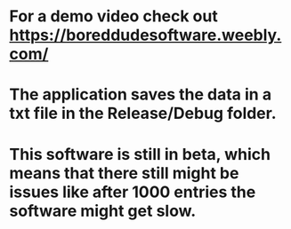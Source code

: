 # For a demo video check out https://boreddudesoftware.weebly.com/
# The application saves the data in a txt file in the Release/Debug folder.
# This software is still in beta, which means that there still might be issues like after 1000 entries the software might get slow.
